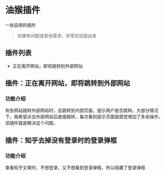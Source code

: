 # 油猴插件

一些自用的插件

> 如果有问题或其他需求，非常欢迎提出来

## 插件列表

- 正在离开网站，即将跳转到外部网站

## 插件：正在离开网站，即将跳转到外部网站

### 功能介绍

有些网站跳转外部网站时，会跳转到内部页面，提示用户是否跳转。大部分情况下，我希望点击外部网站后直接跳转，每次看到提示页面就感觉增加了多余操作，该插件就是解决这个问题。

## 插件：知乎去掉没有登录时的登录弹框

### 功能介绍

查看知乎文章时，不想登录，又不想看到登录弹框，所以隐藏了登录弹框
